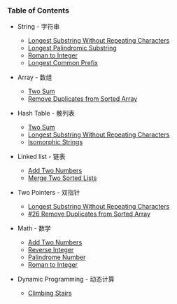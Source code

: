 ### Table of Contents

- String - 字符串
  - [Longest Substring Without Repeating Characters](/problems/longest-substring-without-repeating-characters)
  - [Longest Palindromic Substring](/problems/longest-palindromic-substring)
  - [Roman to Integer](/problems/roman-to-integer)
  - [Longest Common Prefix](/problems/longest-common-prefix)

- Array - 数组
  - [Two Sum](/problems/two-sum)
  - [Remove Duplicates from Sorted Array](/problems/remove-duplicates-from-sorted-array)


- Hash Table - 散列表
  - [Two Sum](/problems/two-sum)
  - [Longest Substring Without Repeating Characters](/problems/longest-substring-without-repeating-characters)
  - [Isomorphic Strings](/problems/isomorphic-strings)

- Linked list - 链表
  - [Add Two Numbers](/problems/add-two-numbers)
  - [Merge Two Sorted Lists](/problems/merge-two-sorted-lists)

- Two Pointers - 双指针
  - [Longest Substring Without Repeating Characters](/problems/longest-substring-without-repeating-characters)
  - [#26 Remove Duplicates from Sorted Array](/problems/remove-duplicates-from-sorted-array)

- Math - 数学
  - [Add Two Numbers](/problems/add-two-numbers)
  - [Reverse Integer](/problems/reverse-integer)
  - [Palindrome Number](/problems/palindrome-number)
  - [Roman to Integer](/problems/roman-to-integer)

- Dynamic Programming - 动态计算
  - [Climbing Stairs](/problems/climbing-stairs)

